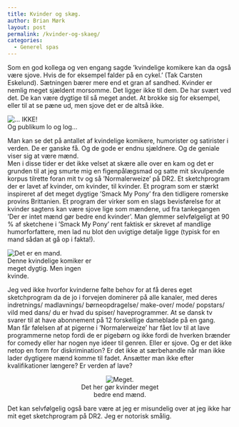 ```yaml
---
title: Kvinder og skæg.
author: Brian Mørk
layout: post
permalink: /kvinder-og-skaeg/
categories:
  - Generel spas
---
```

Som en god kollega og ven engang sagde ’kvindelige komikere kan da også være sjove. Hvis de for eksempel falder på en cykel.’ (Tak Carsten Eskelund). Sætningen bærer mere end et gran af sandhed. Kvinder er nemlig meget sjældent morsomme. Det ligger ikke til dem. De har svært ved det. De kan være dygtige til så meget andet. At brokke sig for eksempel, eller til at se pæne ud, men sjove det er de altså ikke. 

<div class="bitImage bitRight" style="width: 188px">
  <img src="http://www.abekat.net/wp-content/images/kvinde.jpg" alt="... IKKE!" /><br /> Og publikum lo og log…
</div>

Man kan se det på antallet af kvindelige komikere, humorister og satirister i verden. De er ganske få. Og de gode er endnu sjældnere. Og de geniale viser sig at være mænd.  
Men i disse tider er det ikke velset at skære alle over en kam og det er grunden til at jeg smurte mig en figenpålægsmad og satte mit skvulpende korpus tilrette foran mit tv og så ’Normalerweize’ på DR2. Et sketchprogram der er lavet af kvinder, om kvinder, til kvinder. Et program som er stærkt inspireret af det meget dygtige ’Smack My Pony’ fra den tidligere romerske provins Brittanien. Et program der virker som en slags bevisførelse for at kvinder sagtens kan være sjove lige som mændene, ud fra tankegangen ’Der er intet mænd gør bedre end kvinder’. Man glemmer selvfølgeligt at 90 % af sketchene i ’Smack My Pony’ rent faktisk er skrevet af mandlige humorforfattere, men lad nu blot den uvigtige detalje ligge (typisk for en mand sådan at gå op i fakta!).

<div class="bitImage bitLeft" style="width: 208px">
  <img src="http://www.abekat.net/wp-content/images/izzard.jpg" alt="Det er en mand." /><br /> Denne kvindelige komiker er meget dygtig. Men ingen kvinde.
</div>

Jeg ved ikke hvorfor kvinderne følte behov for at få deres eget sketchprogram da de jo i forvejen dominerer på alle kanaler, med deres indretnings/ madlavnings/ børneopdragelse/ make-over/ mode/ popstars/ vild med dans/ du er hvad du spiser/ haveprogrammer. At se dansk tv svarer til at have abonnement på 12 forskellige dameblade på en gang.  
Man får følelsen af at pigerne i ’Normalerweize’ har fået lov til at lave programmerne netop fordi de er pigebørn og ikke fordi de hverken brænder for comedy eller har nogen nye ideer til genren. Eller er sjove. Og er det ikke netop en form for diskrimination? Er det ikke at særbehandle når man ikke lader dygtigere mænd komme til fadet. Ansætter man ikke efter kvalifikationer længere? Er verden af lave?

<center>
  </p> <div class="bitImage bitCenter" style="width: 208px">
    <img src="http://www.abekat.net/wp-content/images/burt.jpg" alt="Meget." /><br /> Det her gør kvinder meget bedre end mænd.
  </div>
  
  <p>
    </center>
  </p>
  
  <p>
    Det kan selvfølgelig også bare være at jeg er misundelig over at jeg ikke har mit eget sketchprogram på DR2. Jeg er notorisk smålig.
  </p>